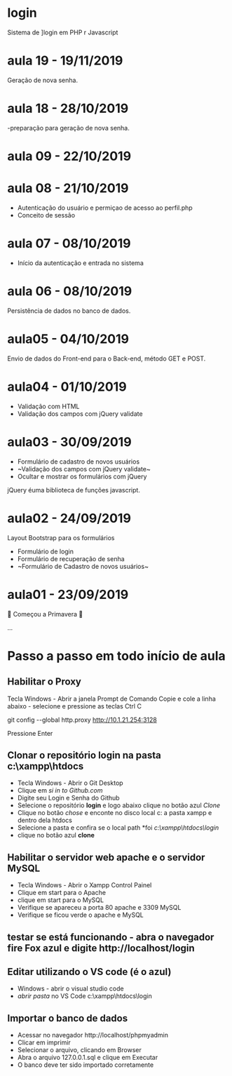 # login
Sistema de ]login em PHP r Javascript

# aula 19 - 19/11/2019
 Geração de nova senha.
# aula 18 - 28/10/2019
-preparação para geração de nova senha.

# aula 09 - 22/10/2019


# aula 08 - 21/10/2019
- Autenticação do usuário e permiçao de acesso ao perfil.php
- Conceito de sessão

# aula 07 - 08/10/2019
- Início da autenticação e entrada no sistema


# aula 06 - 08/10/2019
 Persistência de dados no banco de dados.

# aula05 - 04/10/2019
Envio de dados do Front-end para o Back-end, método GET e POST.

# aula04 - 01/10/2019
- Validação com HTML
- Validação dos campos com jQuery validate

# aula03 - 30/09/2019
- Formulário de cadastro de novos usuários 
- ~Validação dos campos com jQuery validate~
- Ocultar e mostrar os formulários com jQuery

jQuery éuma biblioteca de funções javascript.

# aula02 - 24/09/2019
Layout Bootstrap para os formulários
- Formulário de login
- Formulário de recuperação de senha
- ~Formulário de Cadastro de novos usuários~

# aula01 - 23/09/2019
 🍆    Começou a Primavera  🍆

...
# Passo a passo em todo início de aula

## Habilitar o Proxy
Tecla Windows - Abrir a janela Prompt de Comando
Copie e cole a linha abaixo - selecione e pressione as teclas Ctrl C

git config --global http.proxy http://10.1.21.254:3128

Pressione Enter


## Clonar o repositório **login** na pasta **c:\xampp\htdocs**
- Tecla Windows - Abrir o Git Desktop
- Clique em *si in to Github.com*
- Digite seu Login e Senha do Github
- Selecione o repositório **login** e logo abaixo clique no botão azul *Clone*
- Clique no botão *chose* e enconte no disco local c: a pasta xampp e dentro dela htdocs
- Selecione a pasta e confira se o local path  *foi *c:\xampp\htdocs\login*
- clique no botão azul **clone**

## Habilitar o servidor web **apache** e o servidor **MySQL**
- Tecla Windows - Abrir o Xampp Control Painel
- Clique em start para o Apache
- clique em start para o MySQL
- Verifique se apareceu a porta 80 apache e 3309 MySQL
- Verifique se ficou verde o apache e MySQL

## testar se está funcionando - abra o navegador fire Fox azul e digite http://localhost/login

## Editar utilizando o VS code (é o azul)
- Windows - abrir o visual studio code 
- *abrir pasta* no VS Code c:\xampp\htdocs\login

## Importar o banco de dados
- Acessar no navegador http://localhost/phpmyadmin
- Clicar em imprimir
- Selecionar o arquivo, clicando em Browser 
- Abra o arquivo 127.0.0.1.sql e clique em Executar
- O banco deve ter sido importado corretamente
